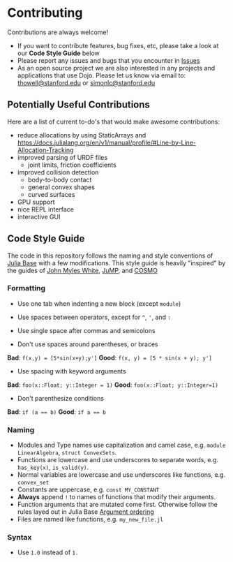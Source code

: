 # Contributing

Contributions are always welcome!

* If you want to contribute features, bug fixes, etc, please take a look at our __Code Style Guide__ below
* Please report any issues and bugs that you encounter in [Issues](https://github.com/dojo-sim/Dojo.jl/issues)
* As an open source project we are also interested in any projects and applications that use Dojo. Please let us know via email to: thowell@stanford.edu or simonlc@stanford.edu

## Potentially Useful Contributions 
Here are a list of current to-do's that would make awesome contributions:

- reduce allocations by using StaticArrays and https://docs.julialang.org/en/v1/manual/profile/#Line-by-Line-Allocation-Tracking
- improved parsing of URDF files
    - joint limits, friction coefficients
- improved collision detection 
    - body-to-body contact 
    - general convex shapes 
    - curved surfaces 
- GPU support 
- nice REPL interface
- interactive GUI

## Code Style Guide

The code in this repository follows the naming and style conventions of [Julia Base](https://docs.julialang.org/en/v1.0/manual/style-guide/#Style-Guide-1) with a few modifications. This style guide is heavily "inspired" by the guides of [John Myles White](https://github.com/johnmyleswhite/Style.jl), [JuMP](http://www.juliaopt.org/JuMP.jl/latest/style), and [COSMO](https://github.com/oxfordcontrol/COSMO.jl)

### Formatting
* Use one tab when indenting a new block (except `module`)

* Use spaces between operators, except for `^`, `'`, and `:`
* Use single space after commas and semicolons
* Don't use spaces around parentheses, or braces

**Bad**: `f(x,y) = [5*sin(x+y);y']` **Good**: `f(x, y) = [5 * sin(x + y); y']`
* Use spacing with keyword arguments

**Bad**: `foo(x::Float; y::Integer = 1)` **Good**: `foo(x::Float; y::Integer=1)`

* Don't parenthesize conditions

**Bad**: `if (a == b)` **Good**: `if a == b`
### Naming
* Modules and Type names use capitalization and camel case, e.g. `module LinearAlgebra`, `struct ConvexSets`.
* Functions are lowercase and use underscores to separate words, e.g. `has_key(x)`, `is_valid(y)`.
* Normal variables are lowercase and use underscores like functions, e.g. `convex_set`
* Constants are uppercase, e.g. `const MY_CONSTANT`
* **Always** append `!` to names of functions that modify their arguments.
* Function arguments that are mutated come first. Otherwise follow the rules layed out in Julia Base [Argument ordering](https://docs.julialang.org/en/v1.0/manual/style-guide/#Write-functions-with-argument-ordering-similar-to-Julia-Base-1)
* Files are named like functions, e.g. `my_new_file.jl`

### Syntax
* Use `1.0` instead of `1.`